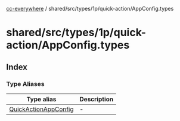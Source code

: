 [cc-everywhere](../../../../../../index.md) / shared/src/types/1p/quick-action/AppConfig.types

# shared/src/types/1p/quick-action/AppConfig.types

## Index

### Type Aliases

| Type alias | Description |
| ------ | ------ |
| [QuickActionAppConfig](type-aliases/QuickActionAppConfig.md) | - |
